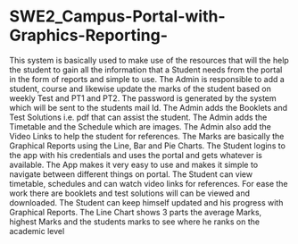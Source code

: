 # SWE2_Campus-Portal-with-Graphics-Reporting-
This system is basically used to make use of the resources that will the help the student to gain all the information that a Student needs from the portal in the form of reports and simple to use. The Admin is responsible to add a student, course and likewise update the marks of the student based on weekly Test and PT1 and PT2. The password is generated by the system which will be sent to the students mail Id. The Admin adds the Booklets and Test Solutions i.e. pdf that can assist the student. The Admin adds the Timetable and the Schedule which are images. The Admin also add the Video Links to help the student for references. The Marks are basically the Graphical Reports using the Line, Bar and Pie Charts. The Student logins to the app with his credentials and uses the portal and gets whatever is available. The App makes it very easy to use and makes it simple to navigate between different things on portal. The Student can view timetable, schedules and can watch video links for references. For ease the work there are booklets and test solutions will can be viewed and downloaded. The Student can keep himself updated and his progress with Graphical Reports. The Line Chart shows 3 parts the average Marks, highest Marks and the students marks to see where he ranks on the academic level
